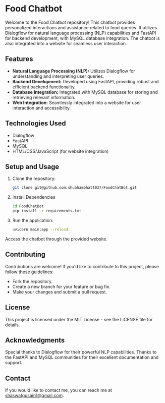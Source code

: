 # Food Chatbot

Welcome to the Food Chatbot repository! This chatbot provides personalized interactions and assistance related to food queries. It utilizes Dialogflow for natural language processing (NLP) capabilities and FastAPI for backend development, with MySQL database integration. The chatbot is also integrated into a website for seamless user interaction.

## Features

- **Natural Language Processing (NLP):** Utilizes Dialogflow for understanding and interpreting user queries.
- **Backend Development:** Developed using FastAPI, providing robust and efficient backend functionality.
- **Database Integration:** Integrated with MySQL database for storing and retrieving relevant information.
- **Web Integration:** Seamlessly integrated into a website for user interaction and accessibility.

## Technologies Used

- Dialogflow
- FastAPI
- MySQL
- HTML/CSS/JavaScript (for website integration)

## Setup and Usage

1. Clone the repository:

   ```bash
   git clone git@github.com:shubhambhatt037/FoodChatBot.git

2. Install Dependencies

   ```bash
   cd FoodChatBot
   pip install -r requirements.txt
   ```
  
3. Run the application:

   ```bash
   uvicorn main:app --reload
   ```

Access the chatbot through the provided website.

## Contributing

Contributions are welcome! If you'd like to contribute to this project, please follow these guidelines:
- Fork the repository.
- Create a new branch for your feature or bug fix.
- Make your changes and submit a pull request.

## License

This project is licensed under the MIT License - see the LICENSE file for details.

## Acknowledgments

Special thanks to Dialogflow for their powerful NLP capabilities.
Thanks to the FastAPI and MySQL communities for their excellent documentation and support.

## Contact

If you would like to contact me, you can reach me at shaswatgusain1@gmail.com.
